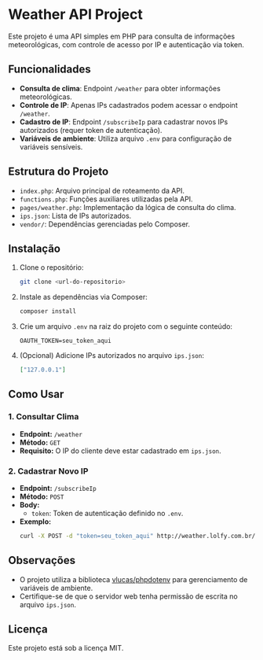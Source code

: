 # Weather API Project

Este projeto é uma API simples em PHP para consulta de informações meteorológicas, com controle de acesso por IP e autenticação via token.

## Funcionalidades

- **Consulta de clima**: Endpoint `/weather` para obter informações meteorológicas.
- **Controle de IP**: Apenas IPs cadastrados podem acessar o endpoint `/weather`.
- **Cadastro de IP**: Endpoint `/subscribeIp` para cadastrar novos IPs autorizados (requer token de autenticação).
- **Variáveis de ambiente**: Utiliza arquivo `.env` para configuração de variáveis sensíveis.

## Estrutura do Projeto

- `index.php`: Arquivo principal de roteamento da API.
- `functions.php`: Funções auxiliares utilizadas pela API.
- `pages/weather.php`: Implementação da lógica de consulta do clima.
- `ips.json`: Lista de IPs autorizados.
- `vendor/`: Dependências gerenciadas pelo Composer.

## Instalação

1. Clone o repositório:
   ```sh
   git clone <url-do-repositorio>
   ```
2. Instale as dependências via Composer:
   ```sh
   composer install
   ```
3. Crie um arquivo `.env` na raiz do projeto com o seguinte conteúdo:
   ```env
   OAUTH_TOKEN=seu_token_aqui
   ```
4. (Opcional) Adicione IPs autorizados no arquivo `ips.json`:
   ```json
   ["127.0.0.1"]
   ```

## Como Usar

### 1. Consultar Clima
- **Endpoint:** `/weather`
- **Método:** `GET`
- **Requisito:** O IP do cliente deve estar cadastrado em `ips.json`.

### 2. Cadastrar Novo IP
- **Endpoint:** `/subscribeIp`
- **Método:** `POST`
- **Body:**
  - `token`: Token de autenticação definido no `.env`.
- **Exemplo:**
   ```sh
   curl -X POST -d "token=seu_token_aqui" http://weather.lolfy.com.br/subscribeIp
   ```

## Observações
- O projeto utiliza a biblioteca [vlucas/phpdotenv](https://github.com/vlucas/phpdotenv) para gerenciamento de variáveis de ambiente.
- Certifique-se de que o servidor web tenha permissão de escrita no arquivo `ips.json`.

## Licença
Este projeto está sob a licença MIT.
